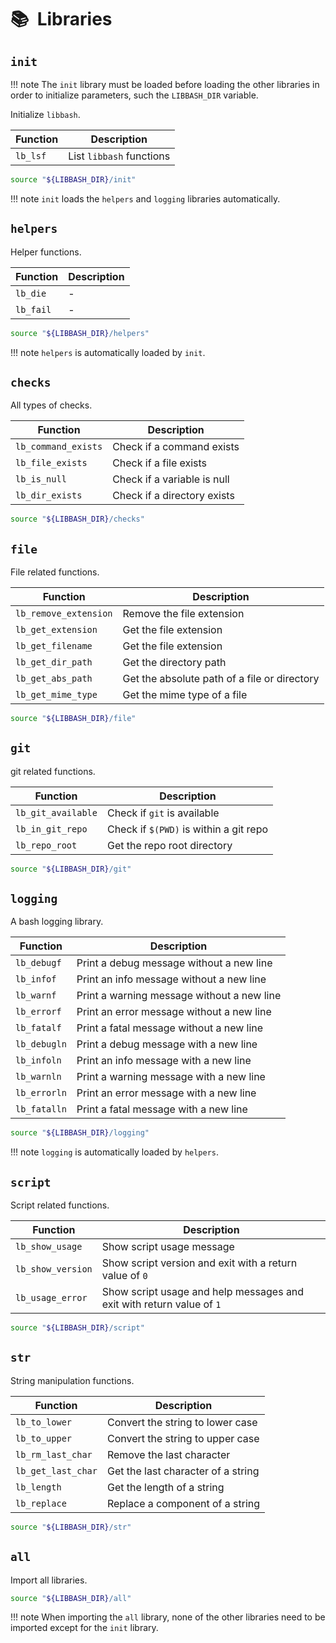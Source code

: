 # :books:&nbsp; Libraries

## `init`

!!! note
    The `init` library must be loaded before loading the other libraries in order to initialize parameters, such the
    `LIBBASH_DIR` variable.

Initialize `libbash`.

| Function  | Description               |
|-----------|---------------------------|
| `lb_lsf`  | List `libbash` functions  |

```bash title="How to import in script"
source "${LIBBASH_DIR}/init"
```

!!! note
    `init` loads the `helpers` and `logging` libraries automatically.

## `helpers`

Helper functions.

| Function  | Description |
|-----------|-------------|
| `lb_die`  | -           |
| `lb_fail` | -           |

```bash title="How to import in script"
source "${LIBBASH_DIR}/helpers"
```

!!! note
    `helpers` is automatically loaded by `init`.

## `checks`

All types of checks.

| Function            | Description                 |
|---------------------|-----------------------------|
| `lb_command_exists` | Check if a command exists   |
| `lb_file_exists`    | Check if a file exists      |
| `lb_is_null`        | Check if a variable is null |
| `lb_dir_exists`     | Check if a directory exists |

```bash title="How to import in script"
source "${LIBBASH_DIR}/checks"
```

## `file`

File related functions.

| Function              | Description                                   |
|-----------------------|-----------------------------------------------|
| `lb_remove_extension` | Remove the file extension                     |
| `lb_get_extension`    | Get the file extension                        |
| `lb_get_filename`     | Get the file extension                        |
| `lb_get_dir_path`     | Get the directory path                        |
| `lb_get_abs_path`     | Get the absolute path of a file or directory  |
| `lb_get_mime_type`    | Get the mime type of a file                   |

```bash title="How to import in script"
source "${LIBBASH_DIR}/file"
```

## `git`

git related functions.

| Function              | Description                             |
|-----------------------|-----------------------------------------|
| `lb_git_available`    | Check if `git` is available             |
| `lb_in_git_repo`      | Check if `$(PWD)` is within a git repo  |
| `lb_repo_root`        | Get the repo root directory             |

```bash title="How to import in script"
source "${LIBBASH_DIR}/git"
```

## `logging`

A bash logging library.

| Function      | Description                                 |
|---------------|---------------------------------------------|
| `lb_debugf`   | Print a debug message without a new line    |
| `lb_infof`    | Print an info message without a new line    |         
| `lb_warnf`    | Print a warning message without a new line  |
| `lb_errorf`   | Print an error message without a new line   |
| `lb_fatalf`   | Print a fatal message without a new line    |
| `lb_debugln`  | Print a debug message with a new line       |
| `lb_infoln`   | Print an info message with a new line       |
| `lb_warnln`   | Print a warning message with a new line     |
| `lb_errorln`  | Print an error message with a new line      |
| `lb_fatalln`  | Print a fatal message with a new line       |

```bash title="How to import in script"
source "${LIBBASH_DIR}/logging"
```

!!! note
    `logging` is automatically loaded by `helpers`.

## `script`

Script related functions.

| Function          | Description                                                           |
|-------------------|-----------------------------------------------------------------------|
| `lb_show_usage`   | Show script usage message                                             |
| `lb_show_version` | Show script version and exit with a return value of `0`               |
| `lb_usage_error`  | Show script usage and help messages and exit with return value of `1` |

```bash title="How to import in script"
source "${LIBBASH_DIR}/script"
```

## `str`

String manipulation functions.

| Function            | Description                         |
|---------------------|-------------------------------------|
| `lb_to_lower`       | Convert the string to lower case    |
| `lb_to_upper`       | Convert the string to upper case    |
| `lb_rm_last_char`   | Remove the last character           |
| `lb_get_last_char`  | Get the last character of a string  |
| `lb_length`         | Get the length of a string          |
| `lb_replace`        | Replace a component of a string     |

```bash title="How to import in script"
source "${LIBBASH_DIR}/str"
```

## `all`

Import all libraries.

```bash title="How to import in script"
source "${LIBBASH_DIR}/all"
```

!!! note
    When importing the `all` library, none of the other libraries need to be imported except for the `init` library.

[1]: <https://github.com/nicholaswilde/libbash/tree/main/examples>
